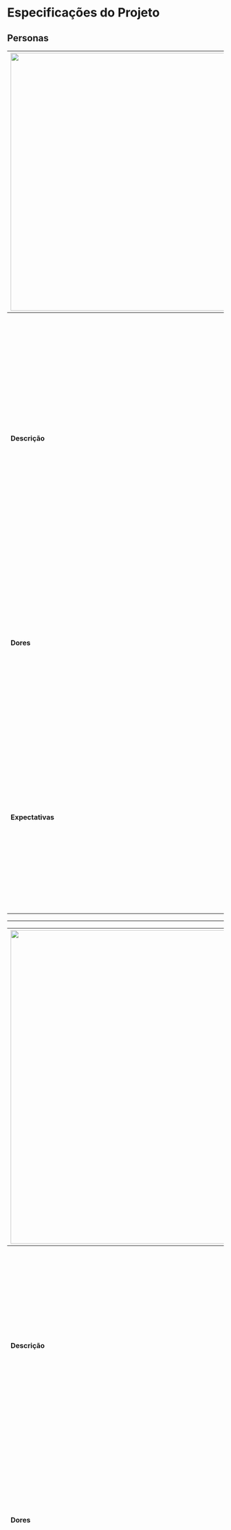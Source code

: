 # Especificações do Projeto

## Personas


| <img src="https://github.com/user-attachments/assets/9b396aa0-9dd7-4849-8203-a9c9af491bb2" width="600" /> | **Nome:** João Pedro Martins  <br> **Idade:** 35 anos  <br> **Profissão:** Engenheiro Ambiental  <br> **Localização:** Curitiba, Brasil  <br> **Formação:** Graduação em Engenharia Ambiental  <br> **Objetivo:** Organizar mutirões para reflorestamento e recuperação de áreas degradadas |
|-------------------------------------|--------------------------------------------------------------------------------------------------------------------------------------------------------------------------------------------------------------------------------------------------------------------------------------------------------------------------------|
| **Descrição**                       | João Pedro é um engenheiro ambiental dedicado que trabalha em uma empresa de consultoria ecológica. Apaixonado por conservação ambiental, ele deseja mobilizar pessoas em torno de projetos de reflorestamento e recuperação de áreas afetadas por desastres naturais. Ele busca formas eficientes de engajar voluntários e atrair patrocinadores para seus projetos. |
| **Dores**                           | João enfrenta dificuldades para encontrar uma plataforma que facilite a organização e divulgação de seus projetos. Ele também tem dificuldades em atrair voluntários comprometidos e em conseguir patrocínios suficientes para cobrir os custos das operações.                                                                                                               |
| **Expectativas**                    | João espera encontrar uma plataforma que ofereça ferramentas práticas para organizar e divulgar seus mutirões. Ele deseja um sistema que permita o cadastro de patrocinadores e a gestão de recursos de forma transparente e eficiente, garantindo o sucesso de suas ações.                                                                                               |

---

| <img src="https://github.com/user-attachments/assets/087cba31-288d-45f0-9f4d-0927b99db8bc" width="730" /> | **Nome:** Maria Luísa Ferreira  <br> **Idade:** 28 anos  <br> **Profissão:** Coordenadora de Responsabilidade Social Corporativa  <br> **Localização:** São Paulo, Brasil  <br> **Formação:** MBA em Gestão de Projetos  <br> **Objetivo:** Encontrar eventos de voluntariado para patrocinar em nome da empresa |
|-------------------------------------|--------------------------------------------------------------------------------------------------------------------------------------------------------------------------------------------------------------------------------------------------------------------------------------------------------------------------------|
| **Descrição**                       | Maria Luísa trabalha em uma grande empresa multinacional, onde é responsável por desenvolver e implementar projetos de responsabilidade social. Ela está sempre à procura de eventos que estejam alinhados com os valores da empresa e que possam ser patrocinados para melhorar a imagem corporativa e contribuir para o bem-estar social.                |
| **Dores**                           | Maria Luísa sente dificuldade em encontrar eventos que sejam transparentes e que realmente façam a diferença. Ela se preocupa com a reputação da empresa e quer garantir que os recursos sejam bem aplicados e que o patrocínio traga um impacto positivo.                                                                                                           |
| **Expectativas**                    | Maria Luísa espera que a plataforma ofereça uma ampla variedade de eventos confiáveis, com informações detalhadas sobre as necessidades e o impacto esperado. Ela também procura por um sistema que facilite a comunicação entre patrocinadores e organizadores, proporcionando a conscientização dos coloaboradores sobre a importância e os impactos dos ODS proposto pela ONU, além de relatórios que comprovem os resultados obtidos.                                          |

---

| <img src="https://github.com/user-attachments/assets/6ecbcc3f-f9b5-491d-8223-08d94ad48cd2" width="350" /> | **Nome:** Carlos Alberto Silva  <br> **Idade:** 62 anos  <br> **Profissão:** Jardineiro  <br> **Localização:** Belo Horizonte, Brasil  <br> **Formação:** Ensino Fundamental  <br> **Objetivo:** Promover e participar de eventos educacionais voltados para a inclusão social |
|-------------------------------------|--------------------------------------------------------------------------------------------------------------------------------------------------------------------------------------------------------------------------------------------------------------------------------------------------------------------------------|
| **Descrição**                       | Carlos Alberto é um profissional de jardinagem há 40 anos, apaixonado por natureza, ele ama poder ajudar o proxímo. Sempre teve o desejo de fazer o voluntario voltado para o meio ambiente.                |
| **Dores**                           | Carlos frequentemente enfrenta dificuldades para encontrar informações ou tutoriais que sejam simples e compreensíveis, o que faz com que ele se sinta excluído do mundo digital.                                                                                  |
| **Expectativas**                    | Carlos espera que qualquer tecnologia ou ferramenta seja fácil de usar e ofereça instruções claras e diretas para voluntariados.    |                                         |

---

| <img src="https://github.com/user-attachments/assets/3ea99c98-85dc-4a8b-ad34-8337ddd39b84" width="600" />  | **Nome:** Renata Costa  <br> **Idade:** 22 anos  <br> **Profissão:** Estudante de Relações Internacionais  <br> **Localização:** Rio de Janeiro, Brasil  <br> **Formação:** Cursando Bacharelado em Relações Internacionais  <br> **Objetivo:** Participar de eventos de voluntariado voltados para a ajuda humanitária e direitos humanos |
|-------------------------------------|--------------------------------------------------------------------------------------------------------------------------------------------------------------------------------------------------------------------------------------------------------------------------------------------------------------------------------|
| **Descrição**                       | Renata é uma jovem estudante que sempre esteve envolvida em causas humanitárias. Com um forte desejo de fazer a diferença, ela está constantemente buscando oportunidades de voluntariado que estejam alinhados com seus valores de justiça social e direitos humanos. Ela quer adquirir experiência prática enquanto contribui para a melhoria da sociedade.    |
| **Dores**                           | Renata muitas vezes encontra dificuldade em achar eventos de voluntariado que sejam acessíveis e bem organizados. Ela também se preocupa com a segurança e a legitimidade dos eventos, especialmente aqueles que envolvem viagens ou trabalho em áreas de risco.                                                                                                          |
| **Expectativas**                    | Renata espera que a plataforma ofereça uma seleção diversificada de eventos humanitários, com informações claras e confiáveis sobre as atividades. Ela procura por um sistema que priorize a segurança e que ofereça suporte para voluntários que desejam participar de ações em diferentes locais.                                                                |

---

|<img src="https://github.com/user-attachments/assets/ce07e9d0-89e1-4d40-8e3c-5e32af586d96" width="600" /> | **Nome:** Fabiana Melo  <br> **Idade:** 37 anos  <br> **Profissão:** Diretora de ONG  <br> **Localização:** Salvador, Brasil  <br> **Formação:** Graduação em Administração  <br> **Objetivo:** Ampliar a visibilidade e o impacto das ações da sua ONG |
|-------------------------------------|--------------------------------------------------------------------------------------------------------------------------------------------------------------------------------------------------------------------------------------------------------------------------------------------------------------------------------|
| **Descrição**                       | Fabiana é a diretora de uma ONG que trabalha com projetos de inclusão social e sustentabilidade em Salvador. Ela está constantemente buscando maneiras de ampliar o alcance das ações de sua organização, mobilizando mais voluntários e atraindo novos patrocinadores. Ela precisa de uma plataforma que ajude a gerenciar e divulgar as iniciativas da ONG.          |
| **Dores**                           | Fabiana enfrenta desafios para conseguir visibilidade para as ações da ONG e para captar recursos suficientes. Ela também lida com a falta de voluntários qualificados e comprometidos, o que dificulta a realização de alguns projetos.                                                                                                                                   |
| **Expectativas**                    | Fabiana espera que a plataforma ofereça uma interface intuitiva para a criação e divulgação de eventos, além de ferramentas que facilitem a gestão de voluntários e recursos. Ela busca uma forma eficaz de conectar sua ONG a patrocinadores e de aumentar o impacto de suas ações. (Repensar)                                                                                 |

---

| <img src="https://github.com/user-attachments/assets/88461f2c-5ca0-4eae-a334-aabcaa092fb7" width="550" /> | **Nome:** Lucas Santana  <br> **Idade:** 29 anos  <br> **Profissão:** Desenvolvedor de Software  <br> **Localização:** Florianópolis, Brasil  <br> **Formação:** Autodidata em Programação  <br> **Objetivo:** Conectar-se com pessoas que compartilham dos mesmos interesses e ajudar em causas ambientais |
|-------------------------------------|--------------------------------------------------------------------------------------------------------------------------------------------------------------------------------------------------------------------------------------------------------------------------------------------------------------------------------|
| **Descrição**                       | Lucas é aquele cara que curte tecnologia e natureza. Ele passa os dias codando em casa, mas sempre arruma um tempinho para fazer trilhas ou dar uma volta na praia. A cabeça dele está sempre pensando em como pode usar suas habilidades para ajudar o planeta, e ele tá afim de encontrar uma galera que pense como ele.                                                   |
| **Dores**                           | Lucas até já achou alguns eventos bacanas, mas tudo parece meio desorganizado ou difícil de acompanhar. Ele fica frustrado quando não consegue encontrar algo que se encaixe na sua rotina ou que faça ele se sentir realmente útil.                                                                                                                                |
| **Expectativas**                    | Ele espera uma plataforma onde possa descobrir eventos voltados para a proteção do meio ambiente, que sejam bem estruturados e que ele possa encaixar entre um código e outro. Se tiver a oportunidade de conhecer pessoas que também gostam dessas causas, melhor ainda!                                                                                             |

## Histórias de Usuários

Com base na análise das personas, foram identificadas as seguintes histórias de usuários:

| EU COMO... `PERSONA`         | QUERO/PRECISO ... `FUNCIONALIDADE`                             | PARA ... `MOTIVO/VALOR`                                |
|------------------------------|---------------------------------------------------------------|--------------------------------------------------------|
| João Pedro Martins            | Cadastrar e logar em uma plataforma com o objetivo de ações voluntárias       | Conseguir realizar o mutirão de reflorestamento com sucesso e impacto |
| João Pedro Martins            | Cadastrar eventos de voluntariados para facilitar a busca por patrocinadores interessados e ca            | Reduzir os custos do evento e garantir recursos suficientes |
| Maria Luísa Ferreira          | Encontrar eventos alinhados com os ODS para patrocínio        | Reforçar a responsabilidade social da empresa e melhorar sua imagem pública |
| Maria Luísa Ferreira          | Um sistema que permita o engajamento dos funcionários da empresa | Aumentar a participação dos colaboradores em ações voluntárias |
| Carlos Alberto Silva          | Uma plataforma facil de usar com instruções detalhadas | Participar de ações voluntárias |
| Carlos Alberto Silva          | Receber sugestões de ações voluntárias | Facilitar o meu uso da plataforma |
| Renata Costa                  | Encontrar eventos de voluntariado acessíveis e organizados    | Aplicar meus conhecimentos acadêmicos e ganhar experiência prática |
| Renata Costa                  | Um meio de se organizar fornecendo eventos com notificações | Para que eu possa organizar minha agenda e alinha-lá com minha rotina |
| Fabiana Melo                  | Gostaria de compartilhar nas redes sociais eventos voluntários da ONG   | Para mostrar o trabalho realizadas pela ONG |
| Fabiana Melo                  | Gerenciar e acompanhar o andamento dos eventos | Garantir a eficiência e o sucesso das iniciativas da ONG |
| Fabiana Melo                  | Acompanhar apenas ações que sejam moderadas | Garantir que as ações associadas compartilham os valores sustentáveis da ONG |
| Lucas Santana                 | Encontrar eventos que combinem tecnologia e meio ambiente     | Contribuir com minhas habilidades técnicas para causas que importam |
| Lucas Santana                 | Uma plataforma que permita personalizar e editar meu perfil | Para que eu possa ter mais afinidade e ter uma experiência mais confortável com o sistema |
| Lucas Santana                 | Fornecer feedback e pontos de melhoria para os organizadores do evento | Para contribuir com a evolução e a eficiência dos eventos promovidos |
| Lucas Santana                 | Obter certificados de participação dos eventos onde ele atuou | Para que ele possa compartilhar com sua comunidade e inspirar as pessoas |


## Requisitos

As tabelas que se seguem apresentam os requisitos funcionais e não funcionais que detalham o escopo do projeto.

### Requisitos Funcionais

|ID    | Descrição do Requisito  | Prioridade |
|------|-----------------------------------------|----|
|RF-01| A aplicação deve permitir que o usuário se cadastre.  | ALTA | 
|RF-02| A aplicação deve permitir que o usuário realize login.     | ALTA |
|RF-03| A aplicação deve permitir criar diferentes tipos de usuários (instituição, pessoal).  | ALTA |
|RF-04| A aplicação deve permitir que o usuário edite seu perfil.  | ALTA |
|RF-05| A aplicação deve permitir que o usuário cadastre e gerencie eventos.  | ALTA |
|RF-06| A aplicação deve permitir que os usuários entrem em eventos criados.   | ALTA |
|RF-07| A aplicação deve gerar relatórios de participação nos eventos e impacto social.  | ALTA |
|RF-08| A aplicação deve enviar notificações sobre eventos próximos.  | ALTA |
|RF-09| A aplicação deve permitir patrocinadores em eventos. | ALTA |
|RF-10| A aplicação deve gerar certificado de participação em evento.  | ALTA |
|RF-11| A aplicação deve permitir a personalização de temas ou layout pelos usuários.  | MÉDIA |
|RF-12| A aplicação deve permitir que usuários forneçam feedback ou avaliem os eventos após a participação.  | MÉDIA |
|RF-13| A aplicação deve possuir uma central de ajuda e FAQs com tutoriais e documentação.  | BAIXA |
|RF-14| A aplicação deve permitir o compartilhamento de eventos em redes sociais.  | BAIXA |
|RF-15| A aplicação deve moderar a criação de ações voluntárias. | MÉDIA |
|RF-16| A aplicação deve utilizar IA para sugerir eventos ao usuário. | BAIXA |
 

### Requisitos não Funcionais

|ID     | Descrição do Requisito  |Prioridade |
|-------|-------------------------|----|
|RNF-01| A aplicação deve exigir senha de no mínimo 8 caracteres, com letras maiúsculas, minúsculas, números e caracteres especiais. | ALTA | 
|RNF-02| A aplicação deve permitir a criação de eventos apenas com pelo menos 5 dias de antecedência. |  MÉDIA | 
|RNF-03| A aplicação deve permitir criação de eventos apenas por usuários criados há mais de 7 dias. |  BAIXA | 
|RNF-04| A aplicação deve permitir ao usuário deixar suas informações de contato privadas. |  MÉDIA | 
|RNF-05| A aplicação deve estar disponível 99% das 24 horas do dia, 7 dias por semana. |  BAIXA | 


## Restrições

O projeto está restrito pelos itens apresentados na tabela a seguir.

|ID| Restrição                                             |
|--|-------------------------------------------------------|
|01| O projeto deve ser entregue até o final do semestre letivo, com prazo máximo de (12/12/2024), sem possibilidade de extensão. |
|02| As tecnologias utilizadas no desenvolvimento da aplicação serão: C# para o backend, MySQL para o armazenamento dos dados, e os frameworks Entity e Identity para criação do projeto e interface do usuário.    |
|03| A aplicação deve estar operacional na plataforma Azure.   |


## Diagrama de Casos de Uso


![Diagrama sem nome (2)](https://github.com/user-attachments/assets/977ca395-9c1f-4b56-ae11-514be410c0fa)


